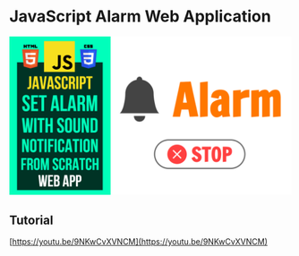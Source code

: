 # JavaScript Alarm Web Application
![Thumbnail](https://raw.githubusercontent.com/saeedkohansal/JavaScript-Alarm-Web-Application/main/JavaScript%20Alarm%20Web%20Application.png "Thumbnail")
## Tutorial
[https://youtu.be/9NKwCvXVNCM](https://youtu.be/9NKwCvXVNCM)
